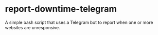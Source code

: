 # report-downtime-telegram
A simple bash script that uses a Telegram bot to report when one or more websites are unresponsive.
